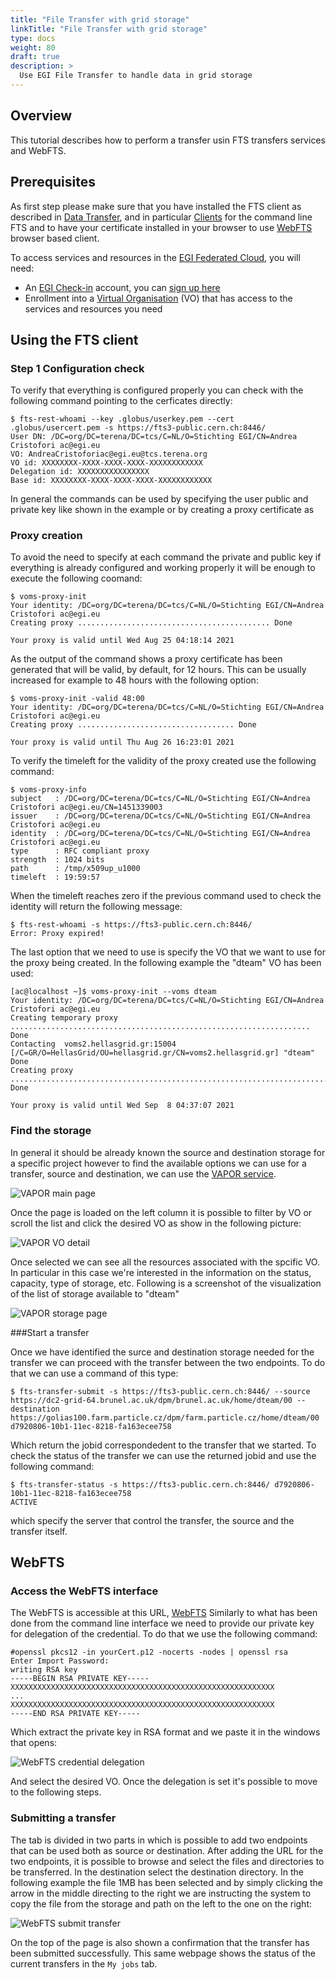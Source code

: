 ```yaml
---
title: "File Transfer with grid storage"
linkTitle: "File Transfer with grid storage"
type: docs
weight: 80
draft: true
description: >
  Use EGI File Transfer to handle data in grid storage
---
```



## Overview

This tutorial describes how to perform a transfer usin FTS transfers services
and WebFTS.

## Prerequisites

As first step please make sure that you have installed the FTS client as
described in [Data Transfer](../../data-transfer/), and in particular
[Clients](../../data-transfer/clients/) for the command line FTS and to have
your certificate installed in your browser to use
[WebFTS](../../data-transfer/webfts/) browser based client.

To access services and resources in the
[EGI Federated Cloud](../../getting-started), you will need:

- An [EGI Check-in](../../check-in) account, you can [sign up here](../../check-in/signup)
- Enrollment into a [Virtual Organisation](../../check-in/vos) (VO) that has
  access to the services and resources you need

## Using the FTS client

### Step 1 Configuration check

To verify that everything is configured properly you can check with the
following command pointing to the cerficates directly:

```shell
$ fts-rest-whoami --key .globus/userkey.pem --cert .globus/usercert.pem -s https://fts3-public.cern.ch:8446/
User DN: /DC=org/DC=terena/DC=tcs/C=NL/O=Stichting EGI/CN=Andrea Cristofori ac@egi.eu
VO: AndreaCristoforiac@egi.eu@tcs.terena.org
VO id: XXXXXXXX-XXXX-XXXX-XXXX-XXXXXXXXXXXX
Delegation id: XXXXXXXXXXXXXXXX
Base id: XXXXXXXX-XXXX-XXXX-XXXX-XXXXXXXXXXXX
```

In general the commands can be used by specifying the user public and private
key like shown in the example or by creating a proxy certificate as

### Proxy creation

To avoid the need to specify at each command the private and public key if
everything is already configured and working properly it will be enough to
execute the following coomand:

```shell
$ voms-proxy-init
Your identity: /DC=org/DC=terena/DC=tcs/C=NL/O=Stichting EGI/CN=Andrea Cristofori ac@egi.eu
Creating proxy ........................................... Done

Your proxy is valid until Wed Aug 25 04:18:14 2021
```

As the output of the command shows a proxy certificate has been generated that
will be valid, by default, for 12 hours. This can be usually increased for
example to 48 hours with the following option:

```shell
$ voms-proxy-init -valid 48:00
Your identity: /DC=org/DC=terena/DC=tcs/C=NL/O=Stichting EGI/CN=Andrea Cristofori ac@egi.eu
Creating proxy ................................... Done

Your proxy is valid until Thu Aug 26 16:23:01 2021
```

To verify the timeleft for the validity of the proxy created use the following
command:

<!-- markdownlint-disable line-length -->

```shell
$ voms-proxy-info
subject   : /DC=org/DC=terena/DC=tcs/C=NL/O=Stichting EGI/CN=Andrea Cristofori ac@egi.eu/CN=1451339003
issuer    : /DC=org/DC=terena/DC=tcs/C=NL/O=Stichting EGI/CN=Andrea Cristofori ac@egi.eu
identity  : /DC=org/DC=terena/DC=tcs/C=NL/O=Stichting EGI/CN=Andrea Cristofori ac@egi.eu
type      : RFC compliant proxy
strength  : 1024 bits
path      : /tmp/x509up_u1000
timeleft  : 19:59:57
```

<!-- markdownlint-enable line-length -->

When the timeleft reaches zero if the previous command used to check the
identity will return the following message:

<!-- markdownlint-disable line-length -->

```shell
$ fts-rest-whoami -s https://fts3-public.cern.ch:8446/
Error: Proxy expired!
```

<!-- markdownlint-enable line-length -->

The last option that we need to use is specify the VO that we want to use for
the proxy being created. In the following example the "dteam" VO has been used:

<!-- markdownlint-disable line-length -->

```shell
[ac@localhost ~]$ voms-proxy-init --voms dteam
Your identity: /DC=org/DC=terena/DC=tcs/C=NL/O=Stichting EGI/CN=Andrea Cristofori ac@egi.eu
Creating temporary proxy ................................................................... Done
Contacting  voms2.hellasgrid.gr:15004 [/C=GR/O=HellasGrid/OU=hellasgrid.gr/CN=voms2.hellasgrid.gr] "dteam" Done
Creating proxy .............................................................................. Done

Your proxy is valid until Wed Sep  8 04:37:07 2021
```

<!-- markdownlint-enable line-length -->

### Find the storage

In general it should be already known the source and destination storage for a
specific project however to find the available options we can use for a
transfer, source and destination, we can use the
[VAPOR service](https://operations-portal.egi.eu/vapor/resources/GL2ResVO).

![VAPOR main page](VAPOR-home.png)

Once the page is loaded on the left column it is possible to filter by VO or
scroll the list and click the desired VO as show in the following picture:

![VAPOR VO detail](VAPOR-VO_detail.png)

Once selected we can see all the resources associated with the spcific VO. In
particular in this case we're interested in the information on the status,
capacity, type of storage, etc. Following is a screenshot of the visualization
of the list of storage available to "dteam"

![VAPOR storage page](VAPOR-storage.png)

###Start a transfer

Once we have identified the surce and destination storage needed for the
transfer we can proceed with the transfer between the two endpoints. To do that
we can use a command of this type:

<!-- markdownlint-disable line-length -->

```shell
$ fts-transfer-submit -s https://fts3-public.cern.ch:8446/ --source https://dc2-grid-64.brunel.ac.uk/dpm/brunel.ac.uk/home/dteam/00 --destination https://golias100.farm.particle.cz/dpm/farm.particle.cz/home/dteam/00
d7920806-10b1-11ec-8218-fa163ecee758
```

<!-- markdownlint-enable line-length -->

Which return the jobid correspondedent to the transfer that we started. To check
the status of the transfer we can use the returned jobid and use the following
command:

<!-- markdownlint-disable line-length -->

```shell
$ fts-transfer-status -s https://fts3-public.cern.ch:8446/ d7920806-10b1-11ec-8218-fa163ecee758
ACTIVE
```

<!-- markdownlint-enable line-length -->

which specify the server that control the transfer, the source and the transfer
itself.

## WebFTS

### Access the WebFTS interface

The WebFTS is accessible at this URL, [WebFTS](https://webfts.cern.ch/)
Similarly to what has been done from the command line interface we need to
provide our private key for delegation of the credential. To do that we use the
following command:

<!-- markdownlint-disable line-length -->

```shell
#openssl pkcs12 -in yourCert.p12 -nocerts -nodes | openssl rsa
Enter Import Password:
writing RSA key
-----BEGIN RSA PRIVATE KEY-----
XXXXXXXXXXXXXXXXXXXXXXXXXXXXXXXXXXXXXXXXXXXXXXXXXXXXXXXXXXX
...
XXXXXXXXXXXXXXXXXXXXXXXXXXXXXXXXXXXXXXXXXXXXXXXXXXXXXXXXXXX
-----END RSA PRIVATE KEY-----
```

<!-- markdownlint-enable line-length -->

Which extract the private key in RSA format and we paste it in the windows that
opens:

![WebFTS credential delegation](WebFTS-credential_delegation.png)

And select the desired VO. Once the delegation is set it's possible to move to
the following steps.

### Submitting a transfer

The tab <Submit a transfer> is divided in two parts in which is possible to add
two endpoints that can be used both as source or destination. After adding the
URL for the two endpoints, it is possible to browse and select the files and
directories to be transferred. In the destination select the destination
directory. In the following example the file 1MB has been selected and by simply
clicking the arrow in the middle directing to the right we are instructing the
system to copy the file from the storage and path on the left to the one on the
right:

![WebFTS submit transfer](WebFTS-submit_transfer.png)

On the top of the page is also shown a confirmation that the transfer has been
submitted successfully. This same webpage shows the status of the current
transfers in the `My jobs` tab.
